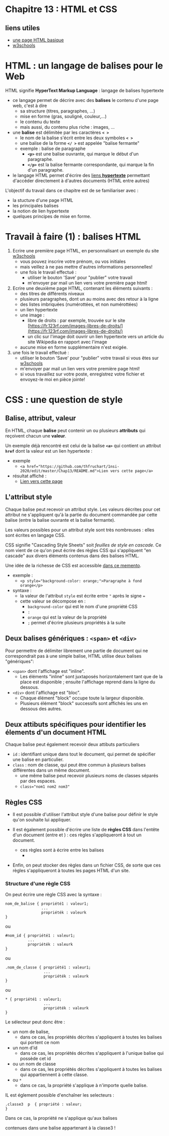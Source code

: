 # Chapitre 13 : HTML et CSS

## liens utiles
* [une page HTML basique](https://github.com/thfruchart/1nsi-2020/blob/master/Chap13/page_basique.html)
* [w3schools](https://www.w3schools.com/html/default.asp)

# HTML : un langage de balises pour le Web
HTML signifie **HyperText Markup Language** : langage de balises hypertexte
* ce langage permet de décrire avec des **balises** le contenu d'une page web, c'est à dire
   * sa structure (titres, paragraphes, ...)
   * mise en forme (gras, souligné, couleur,...)
   * le contenu du texte 
   * mais aussi, du contenu plus riche : images, ... 
* une **balise** est délimitée par les caractères **`< >`**
   * le nom de la balise s'écrit entre les deux symboles **`< >`**
   * une balise de la forme **`</ >`** est appelée "balise fermante"
   * exemple : balise de paragraphe
      * **`<p>`** est une balise ouvrante, qui marque le début d'un paragraphe.
      * **`</p>`** est la balise fermante correspondante,  qui marque la fin d'un paragraphe.
* le langage HTML permet d'écrire des [liens **hypertexte**](https://fr.wikipedia.org/wiki/Hypertexte) permettant d'accéder directement à d'autres documents (HTML entre autres)

L'objectif du travail dans ce chapitre est de se familiariser avec :
* la stucture d'une page HTML
* les principales balises
* la notion de lien hypertexte
* quelques principes de mise en forme.

# Travail à faire (1) : balises HTML
1. Ecrire une première page HTML, en personnalisant un exemple du site [w3schools](https://www.w3schools.com/html/default.asp)
   * vous pouvez inscrire votre prénom, ou vos initiales
   * mais veillez à ne pas mettre d'autres informations personnelles!
   * une fois le travail effectué :
       * utiliser le bouton 'Save' pour "publier" votre travail
       * m'envoyer par mail un lien vers votre première page html!
2. Ecrire une deuxième page HTML, contenant les éléments suivants : 
   * des titres de différents niveaux
   * plusieurs paragraphes, dont un au moins avec des retour à la ligne
   * des listes imbriquées (numérottées, et non numérottées)
   * un lien hypertexte
   * une image : 
      * libre de droits : par exemple, trouvée sur le site [https://fr.123rf.com/images-libres-de-droits/](https://fr.123rf.com/images-libres-de-droits/)
      * un clic sur l'image doit ouvrir un lien hypertexte vers un article du site Wikipedia en rapport avec l'image
   * aucune mise en forme supplémentaire n'est exigée.
3.  une fois le travail effectué :
    * utiliser le bouton 'Save' pour "publier" votre travail si vous êtes sur  [w3schools](https://www.w3schools.com/html/default.asp)
    * m'envoyer par mail un lien vers votre première page html!
    * si vous travaillez sur votre poste, enregistrez votre fichier et envoyez-le moi en pièce jointe!
    

# CSS : une question de style
## Balise, attribut, valeur
En HTML, chaque **balise** peut contenir un ou plusieurs **attributs** qui reçoivent chacun une **valeur**.

Un exemple déjà rencontré est celui de la balise **`<a>`** qui contient un attribut **`href`** dont la valeur est un lien hypertexte : 
* exemple 
   * `<a href="https://github.com/thfruchart/1nsi-2020/edit/master/Chap13/README.md">Lien vers cette page</a>` 
* résultat affiché :
   * [Lien vers cette page](https://github.com/thfruchart/1nsi-2020/edit/master/Chap13/README.md)

## L'attribut style
Chaque balise peut recevoir un attribut style. 
Les valeurs décrites pour cet attribut ne s'appliquent qu'à la partie du document commandée par cette balise (entre la balise ouvrante et la balise fermante). 

Les valeurs possibles pour un attribut style sont très nombreuses : elles sont écrites en langage CSS.

CSS signifie "Cascading Style Sheets" soit *feuilles de style en cascade*. Ce nom vient de ce qu'on peut écrire des règles CSS qui s'appliquent "en cascade" aux divers éléments contenus dans des balises HTML. 

Une idée de la richesse de CSS est accessible [dans ce memento](https://github.com/thfruchart/1nsi-2020/blob/master/Chap13/memento_css3.pdf). 

* exemple : 
   * `<p style="background-color: orange;">Paragraphe à fond orange</p>`
* syntaxe :
   * la valeur de l'attribut `style` est écrite entre `"` après le signe `=`
   * cette valeur se décompose en : 
      * `background-color` qui est le nom d'une propriété CSS
      * `:`
      * `orange` qui est la valeur de la propriété 
      * `;`  permet d'écrire plusieurs propriétés à la suite
   
   
## Deux balises génériques : `<span>` et `<div>`
Pour permettre de délimiter librement une partie de document qui ne correspondrait pas à une simple balise, HTML utilise deux balises "génériques":
* `<span>` dont l'affichage est "inline". 
   * Les éléments "inline" sont juxtaposés horizontalement tant que de la place est disponible ; ensuite l'affichage reprend dans la ligne du dessous.
* `<div>` dont l'affichage est "bloc".
   * Chaque élément "block" occupe toute la largeur disponible. 
   * Plusieurs élément "block" successifs sont affichés les uns en dessous des autres. 

## Deux attibuts spécifiques pour identifier les élements d'un document HTML
Chaque balise peut également recevoir deux attibuts particuliers
* `id` : identifiant unique dans tout le document, qui permet de spécifier une balise en particulier.
* `class` : nom de classe, qui peut être commun à plusieurs balises différentes dans un même document. 
   * une même balise peut recevoir plusieurs noms de classes séparés par des espaces. 
   * `class="nom1 nom2 nom3"`

## Règles CSS
* Il est possible d'utiliser l'attribut style d'une balise pour définir le style qu'on souhaite lui appliquer.
* Il est également possible d'écrire une liste de **règles CSS**  dans l'entête d'un document (entre <head> et </head>) : ces règles s'appliqueront à tout un document.
   *  ces règles sont à écrire entre les balises 
      * <style> et
      * </style>
 
* Enfin, on peut stocker des règles dans un fichier CSS, de sorte que ces règles s'appliqueront à toutes les pages HTML d'un site. 

### Structure d'une règle CSS
On peut écrire une règle CSS avec la syntaxe : 

```
nom_de_balise { propriété1 : valeur1;
                ...
                propriéték : valeurk
}
```

ou 
```
#nom_id { propriété1 : valeur1;
          ...
          propriéték : valeurk
}
```
ou 
```
.nom_de_classe { propriété1 : valeur1;
                 ...
                 propriéték : valeurk
}
```
ou 
```
* { propriété1 : valeur1;
                 ...
                 propriéték : valeurk
}
```
Le sélecteur peut donc être : 
* un nom de balise, 
   * dans ce cas, les propriétés décrites s'appliquent à toutes les balises qui portent ce nom
* un nom d'id 
   * dans ce cas, les propriétés décrites s'appliquent à l'unique balise qui possède cet id
* ou un nom de classe 
   * dans ce cas, les propriétés décrites s'appliquent à toutes les balises qui appartiennent à cette classe.
* ou `*`
   * dans ce cas, la propriété s'applique à n'importe quelle balise. 
   
IL est églement possible d'enchaîner les selecteurs :
```
.classe3  p  { propriété : valeur;
}
```
Dans ce cas, la propriété ne s'applique qu'aux balises <p>  contenues dans une balise appartenant à la classe3 !

